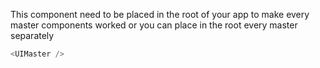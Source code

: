 This component need to be placed in the root of your app to make every master components worked
or you can place in the root every master separately

```js static
<UIMaster />
```
